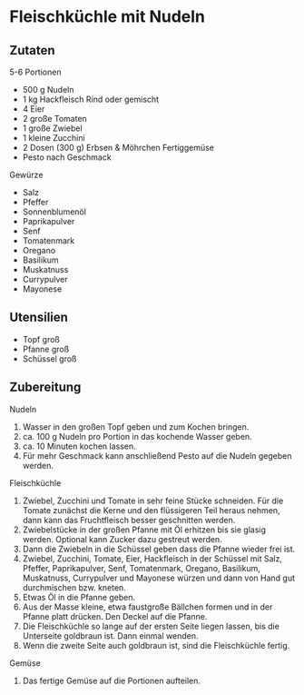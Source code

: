 # Fleischküchle mit Nudeln

## Zutaten

5-6 Portionen

- 500 g Nudeln
- 1 kg Hackfleisch Rind oder gemischt
- 4 Eier
- 2 große Tomaten
- 1 große Zwiebel
- 1 kleine Zucchini
- 2 Dosen (300 g) Erbsen & Möhrchen Fertiggemüse
- Pesto nach Geschmack

Gewürze
- Salz
- Pfeffer
- Sonnenblumenöl
- Paprikapulver
- Senf
- Tomatenmark
- Oregano
- Basilikum
- Muskatnuss
- Currypulver
- Mayonese

## Utensilien

- Topf groß
- Pfanne groß
- Schüssel groß

## Zubereitung

Nudeln
1. Wasser in den großen Topf geben und zum Kochen bringen.
1. ca. 100 g Nudeln pro Portion in das kochende Wasser geben.
1. ca. 10 Minuten kochen lassen.
1. Für mehr Geschmack kann anschließend Pesto auf die Nudeln gegeben werden.

Fleischküchle
1. Zwiebel, Zucchini und Tomate in sehr feine Stücke schneiden. Für die Tomate zunächst die Kerne und den flüssigeren Teil heraus nehmen, dann kann das Fruchtfleisch besser geschnitten werden.
1. Zwiebelstücke in der großen Pfanne mit Öl erhitzen bis sie glasig werden. Optional kann Zucker dazu gestreut werden.
1. Dann die Zwiebeln in die Schüssel geben dass die Pfanne wieder frei ist.
1. Zwiebel, Zucchini, Tomate, Eier, Hackfleisch in der Schüssel mit Salz, Pfeffer, Paprikapulver, Senf, Tomatenmark, Oregano, Basilikum, Muskatnuss, Currypulver und Mayonese würzen und dann von Hand gut durchmischen bzw. kneten.
1. Etwas Öl in die Pfanne geben.
1. Aus der Masse kleine, etwa faustgroße Bällchen formen und in der Pfanne platt drücken. Den Deckel auf die Pfanne.
1. Die Fleischküchle so lange auf der ersten Seite liegen lassen, bis die Unterseite goldbraun ist. Dann einmal wenden.
1. Wenn die zweite Seite auch goldbraun ist, sind die Fleischküchle fertig.

Gemüse
1. Das fertige Gemüse auf die Portionen aufteilen.
